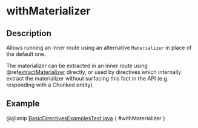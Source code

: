# withMaterializer

## Description

Allows running an inner route using an alternative `Materializer` in place of the default one.

The materializer can be extracted in an inner route using @ref[extractMaterializer](extractMaterializer.md) directly,
or used by directives which internally extract the materializer without surfacing this fact in the API
(e.g. responding with a Chunked entity).

## Example

@@snip [BasicDirectivesExamplesTest.java]($test$/java/docs/http/javadsl/server/directives/BasicDirectivesExamplesTest.java) { #withMaterializer }